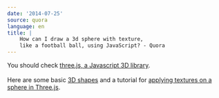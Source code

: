 ```yaml
---
date: '2014-07-25'
source: quora
language: en
title: |
    How can I draw a 3d sphere with texture,
    like a football ball, using JavaScript? - Quora
---
```


You should check [three.js, a Javascript 3D
library](http://threejs.org/).\
\
Here are some basic [3D
shapes](http://stemkoski.github.io/Three.js/Shapes.html) and a tutorial
for [applying textures on a sphere in
Three.js](http://learningthreejs.com/blog/2013/09/16/how-to-make-the-earth-in-webgl/).
